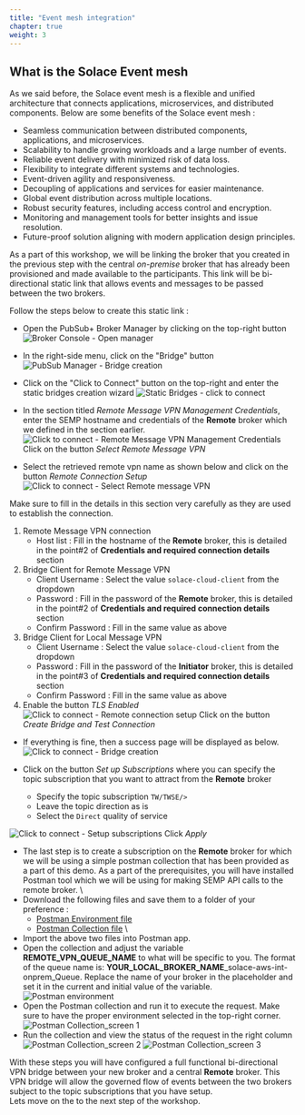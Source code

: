 ```yaml
---
title: "Event mesh integration" 
chapter: true
weight: 3 
---
```


## What is the Solace Event mesh

As we said before, the Solace event mesh is a flexible and unified architecture that connects applications, microservices, and distributed components.
Below are some benefits of the Solace event mesh :
- Seamless communication between distributed components, applications, and microservices.
- Scalability to handle growing workloads and a large number of events.
- Reliable event delivery with minimized risk of data loss.
- Flexibility to integrate different systems and technologies.
- Event-driven agility and responsiveness.
- Decoupling of applications and services for easier maintenance.
- Global event distribution across multiple locations.
- Robust security features, including access control and encryption.
- Monitoring and management tools for better insights and issue resolution.
- Future-proof solution aligning with modern application design principles.

As a part of this workshop, we will be linking the broker that you created in the previous step with the central _on-premise_ broker that has already been provisioned and made available to the participants.
This link will be bi-directional static link that allows events and messages to be passed between the two brokers.

Follow the steps below to create this static link :

- Open the PubSub+ Broker Manager by clicking on the top-right button
![Broker Console - Open manager](/images/moduleOne/brokerconsole_openManager.png)

- In the right-side menu, click on the "Bridge" button
![PubSub Manager - Bridge creation](/images/moduleOne/pubsubManager_bridges.png)

- Click on the "Click to Connect" button on the top-right and enter the static bridges creation wizard
![Static Bridges - click to connect](/images/moduleOne/bridges_clickToConnect.png)

- In the section titled _Remote Message VPN Management Credentials_, enter the SEMP hostname and credentials of the **Remote** broker which we defined in the section earlier.
![Click to connect - Remote Message VPN Management Credentials](/images/moduleOne/bridges_clickToConnect_Screen_1.png)
Click on the button _Select Remote Message VPN_

- Select the retrieved remote vpn name as shown below and click on the button _Remote Connection Setup_
![Click to connect - Select Remote message VPN](/images/moduleOne/bridges_clickToConnect_Screen_2.png)

Make sure to fill in the details in this section very carefully as they are used to establish the connection.
1. Remote Message VPN connection
   - Host list : Fill in the hostname of the **Remote** broker, this is detailed in the point#2 of **Credentials and required connection details** section
2. Bridge Client for Remote Message VPN
    - Client Username : Select the value `solace-cloud-client` from the dropdown
    - Password : Fill in the password of the **Remote** broker, this is detailed in the point#2 of **Credentials and required connection details** section
    - Confirm Password : Fill in the same value as above
3. Bridge Client for Local Message VPN
   - Client Username : Select the value `solace-cloud-client` from the dropdown
   - Password : Fill in the password of the **Initiator** broker, this is detailed in the point#3 of **Credentials and required connection details** section
   - Confirm Password : Fill in the same value as above
4. Enable the button _TLS Enabled_
![Click to connect - Remote connection setup](/images/moduleOne/bridges_clickToConnect_Screen_3.png)
Click on the button _Create Bridge and Test Connection_

- If everything is fine, then a success page will be displayed as below.
![Click to connect - Bridge creation](/images/moduleOne/bridges_clickToConnect_Screen_4.png)

- Click on the button _Set up Subscriptions_ where you can specify the topic subscription that you want to attract from the **Remote** broker
  - Specify the topic subscription `TW/TWSE/>`
  - Leave the topic direction as is
  - Select the `Direct` quality of service

![Click to connect - Setup subscriptions](/images/moduleOne/bridges_clickToConnect_Screen_5.png)
Click _Apply_

- The last step is to create a subscription on the **Remote** broker for which we will be using a simple postman collection that has been provided as a part of this demo.
As a part of the prerequisites, you will have installed Postman tool which we will be using for making SEMP API calls to the remote broker. \
- Download the following files and save them to a folder of your preference :
  - [Postman Environment file](/postman_collection/Solace-AWS-Demo-Env.postman_environment.json "download")
  - [Postman Collection file](/postman_collection/Solace-AWS-Demo-Collection.postman_collection.json "download") \
- Import the above two files into Postman app.
- Open the collection and adjust the variable **REMOTE_VPN_QUEUE_NAME** to what will be specific to you. The format of the queue name is:
  **YOUR_LOCAL_BROKER_NAME**_solace-aws-int-onprem_Queue. Replace the name of your broker in the placeholder and set it in the current and initial value of the variable.
![Postman environment](/images/moduleOne/postman_env_screen_1.png)
- Open the Postman collection and run it to execute the request. Make sure to have the proper environment selected in the top-right corner.
  ![Postman Collection_screen 1](/images/moduleOne/postman_collection_screen_1.png)
- Run the collection and view the status of the request in the right column
![Postman Collection_screen 2](/images/moduleOne/postman_collection_screen_2.png)
![Postman Collection_screen 3](/images/moduleOne/postman_collection_screen_3.png)


With these steps you will have configured a full functional bi-directional VPN bridge between your new broker and a central **Remote** broker.
This VPN bridge will allow the governed flow of events between the two brokers subject to the topic subscriptions that you have setup. \
Lets move on the to the next step of the workshop.


